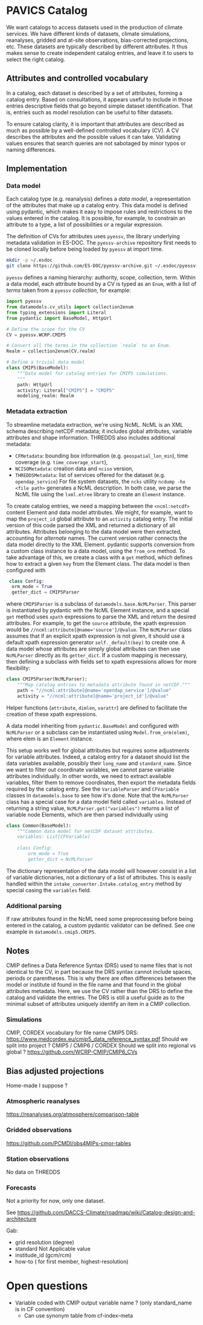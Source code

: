 # PAVICS Catalog

We want catalogs to access datasets used in the production of climate services. We have different kinds of datasets, climate simulations, reanalyses, gridded and at-site observations, bias-corrected projections, etc. These datasets are typically described by different attributes. It thus makes sense to create independent catalog entries, and leave it to users to select the right catalog. 

## Attributes and controlled vocabulary
In a catalog, each dataset is described by a set of attributes, forming a catalog entry. Based on consultations, it appears useful to include in those entries descriptive fields that go beyond simple dataset identification. That is, entries such as model resolution can be useful to filter datasets. 

To ensure catalog clarity, it is important that attributes are described as much as possible by a well-defined controlled vocabulary (CV). A CV describes the attributes and the possible values it can take. Validating values ensures that search queries are not sabotaged by minor typos or naming differences.   


## Implementation 

### Data model

Each catalog type (e.g. reanalysis) defines a _data model_, a representation of the attributes that make up a catalog entry. This data model is defined using pydantic, which makes it easy to impose rules and restrictions to the values entered in the catalog. It is possible, for example,  to constrain an attribute to a type, a list of possibilities or a regular expression. 

The definition of CVs for attributes uses `pyessv`, the library underlying metadata validation in ES-DOC. The `pyessv-archive` repository first needs to be cloned locally before being loaded by `pyessv` at import time. 

```bash
mkdir -p ~/.esdoc 
git clone https://github.com/ES-DOC/pyessv-archive.git ~/.esdoc/pyessv-archive
```

`pyessv` defines a naming hierarchy: authority, scope, collection, term. Within a data model, each attribute bound by a CV is typed as an `Enum`, with a list of _terms_ taken from a `pyessv` _collection_, for example:

```python
import pyessv
from datamodels.cv_utils import collection2enum
from typing_extensions import Literal
from pydantic import BaseModel, HttpUrl

# Define the scope for the CV
CV = pyessv.WCRP.CMIP5

# Convert all the terms in the collection `realm` to an Enum. 
Realm = collection2enum(CV.realm) 

# Define a trivial data model
class CMIP5(BaseModel):
    """Data model for catalog entries for CMIP5 simulations.
    """
    path: HttpUrl
    activity: Literal["CMIP5"] = "CMIP5"
    modeling_realm: Realm
```

### Metadata extraction

To streamline metadata extraction, we're using NcML. NcML is an XML schema describing netCDF metadata; it includes global attributes, variable attributes and shape information. THREDDS also includes additional metadata: 
 - `CFMetadata`: bounding box information (e.g. `geospatial_lon_min`), time coverage (e.g. `time_coverage_start`),
 - `NCISOMetadata`: creation data and `nciso` version,
 - `THREDDSMetadata`: list of services offered for the dataset (e.g. `opendap_service`)
For file system datasets, the `ncks` utility `ncdump -hx <file path>` generates a NcML description. In both case, we parse the NcML file using the `lxml.etree` library to create an `Element` instance. 
 
To create catalog entries, we need a mapping between the `<ncml:netcdf>` content Element and data model attributes. We might, for example, want to map the `project_id` global attribute to an `activity` catalog entry. The initial version of this code parsed the XML and returned a dictionary of all attributes. Attributes belonging to the data model were then extracted, accounting for _alternate_ names. The current version rather connects the data model directly to the XML Element. pydantic supports conversion from a custom class instance to a data model, using the `from_orm` method. To take advantage of this, we create a class with a `get` method, which defines how to extract a given `key` from the Element class. The data model is then configured with
```python
 class Config:
  orm_mode = True
  getter_dict = CMIP5Parser
```
where `CMIP5Parser` is a subclass of `datamodels.base.NcMLParser`. This parser is instantiated by pydantic with the NcML Element instance, and a special `get` method uses `xpath` expressions to parse the XML and return the desired attributes. For example, to get the `source` attribute, the xpath expression would be `//ncml:attribute[@name='source']/@value`. The `NcMLParser` class assumes that if an explicit xpath expression is not given, it should use a default xpath expression generator `self._default(key)` to create one. A data model whose attributes are simply global attributes can then use `NcMLParser` directly as its `getter_dict`. If a custom mapping is necessary, then defining a subclass with fields set to xpath expressions allows for more flexibility:

```python
class CMIP5Parser(NcMLParser):
    """Map catalog entries to metadata attribute found in netCDF."""
    path = "//ncml:attribute[@name='opendap_service']/@value"
    activity = "//ncml:attribute[@name='project_id']/@value"
```

Helper functions (`attribute`, `dimlen`, `varattr`) are defined to facilitate the creation of these xpath expressions. 

A data model inheriting from `pydantic.BaseModel` and configured with `NcMLParser` or a subclass can be instantiated using `Model.from_orm(elem)`, where elem is an `Element` instance. 

This setup works well for global attributes but requires some adjustments for variable attributes. Indeed, a catalog entry for a dataset should list the data variables available, possibly their `long_name` and `standard_name`. Since we want to filter out coordinate variables, we cannot parse variable attributes individually. In other words, we need to extract available variables, filter them to remove coordinates, then export the metadata fields required by the catalog entry. See the `VariableParser` and `CFVariable` classes in `datamodels.base` to see how it's done. Note that the `NcMLParser` class has a special case for a data model field called `variables`. Instead of returning a string value, `NcMLParser.get("variables")` returns a list of variable node Elements, which are then parsed individually using 
```python
class Common(BaseModel):
    """Common data model for netCDF dataset attributes.
    variables: List[CFVariable]
    
    class Config:
        orm_mode = True
        getter_dict = NcMLParser
```

The dictionary representation of the data model will however consist in a list of variable dictionaries, not a dictionary of a list of attributes. This is easily handled within the `intake_converter.Intake.catalog_entry` method by special casing the `variables` field. 


### Additional parsing

If raw attributes found in the NcML need some preprocessing before being entered in the catalog, a custom pydantic validator can be defined. See one example in `datamodels.cmip5.CMIP5`.



## Notes
CMIP defines a Data Reference Syntax (DRS) used to name files that is not identical to the CV, in part because the DRS syntax cannot include spaces, periods or parentheses. This is why there are often differences between the model or institute id found in the file name and that found in the global attributes metadata. Here, we use the CV rather than the DRS to define the catalog and validate the entries. The DRS is still a useful guide as to the minimal subset of attributes uniquely identify an item in a CMIP collection. 


### Simulations
CMIP, CORDEX vocabulary for file name
CMIP5 DRS: https://www.medcordex.eu/cmip5_data_reference_syntax.pdf
Should we split into project ? CMIP5 / CMIP6 / CORDEX
Should we split into regional vs global ?
https://github.com/WCRP-CMIP/CMIP6_CVs

## Bias adjusted projections
Home-made I suppose ?

### Atmospheric reanalyses
https://reanalyses.org/atmosphere/comparison-table

### Gridded observations
https://github.com/PCMDI/obs4MIPs-cmor-tables

### Station observations
No data on THREDDS

### Forecasts
Not a priority for now, only one dataset. 


See https://github.com/DACCS-Climate/roadmap/wiki/Catalog-design-and-architecture


Gab:
- grid resolution (degree)
- standard Not Applicable value
- institude_id (gcm/rcm)
- how-to ( for first member, highest-resolution)

# Open questions

- Variable coded with CMIP output variable name ? (only standard_name is in CF convention)
   * Can use synonym table from cf-index-meta
